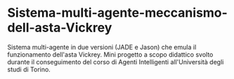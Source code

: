 # Sistema-multi-agente-meccanismo-dell-asta-Vickrey
Sistema multi-agente in due versioni (JADE e Jason) che emula il funzionamento dell'asta Vickrey. 
Mini progetto a scopo didattico svolto durante il conseguimento del corso di Agenti Intelligenti all'Università degli studi di Torino.
